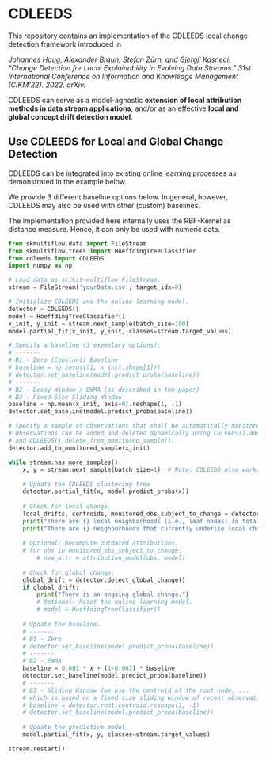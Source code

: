 # CDLEEDS
This repository contains an implementation of the CDLEEDS local change detection framework introduced in

*Johannes Haug, Alexander Braun, Stefan Zürn, and Gjergji Kasneci. 
"Change Detection for Local Explainability in Evolving Data Streams." 
31st International Conference on Information and Knowledge Management (CIKM'22). 2022. arXiv:*

CDLEEDS can serve as a model-agnostic **extension of local attribution methods in data stream applications**,
and/or as an effective **local and global concept drift detection model**.

## Use CDLEEDS for Local and Global Change Detection

CDLEEDS can be integrated into existing online learning processes as demonstrated in the example below.

We provide 3 different baseline options below. In general, however, CDLEEDS may also be used with other (custom) baselines.

The implementation provided here internally uses the RBF-Kernel as distance measure. Hence, it can only be used with
numeric data.

```python
from skmultiflow.data import FileStream
from skmultiflow.trees import HoeffdingTreeClassifier
from cdleeds import CDLEEDS
import numpy as np

# Load data as scikit-multiflow FileStream.
stream = FileStream('yourData.csv', target_idx=0)

# Initialize CDLEEDS and the online learning model.
detector = CDLEEDS()
model = HoeffdingTreeClassifier()
x_init, y_init = stream.next_sample(batch_size=100)
model.partial_fit(x_init, y_init, classes=stream.target_values)

# Specify a baseline (3 exemplary options):
# -------
# B1 - Zero (Constant) Baseline
# baseline = np.zeros((1, x_init.shape[1]))
# detector.set_baseline(model.predict_proba(baseline))
# -------
# B2 - Decay Window / EWMA (as described in the paper)
# B3 - Fixed-Size Sliding Window
baseline = np.mean(x_init, axis=0).reshape(1, -1)
detector.set_baseline(model.predict_proba(baseline))

# Specify a sample of observations that shall be automatically monitored for local change.
# Observations can be added and deleted dynamically using CDLEEDS().add_to_monitored_sample() 
# and CDLEEDS().delete_from_monitored_sample().
detector.add_to_monitored_sample(x_init)

while stream.has_more_samples():
    x, y = stream.next_sample(batch_size=1)  # Note: CDLEEDS also works with larger batch sizes.
    
    # Update the CDLEEDS clustering tree
    detector.partial_fit(x, model.predict_proba(x))
    
    # Check for local change.
    local_drifts, centroids, monitored_obs_subject_to_change = detector.detect_local_change()
    print("There are {} local neighborhoods (i.e., leaf nodes) in total.".format(centroids.shape[0]))
    print("There are {} neighborhoods that currently underlie local change.".format(np.count_nonzero(local_drifts)))
    
    # Optional: Recompute outdated attributions.
    # for obs in monitored_obs_subject_to_change:
        # new_attr = attribution_model(obs, model)
    
    # Check for global change.
    global_drift = detector.detect_global_change()
    if global_drift:
        print("There is an ongoing global change.")
        # Optional: Reset the online learning model.
        # model = HoeffdingTreeClassifier()
        
    # Update the baseline.
    # -------
    # B1 - Zero
    # detector.set_baseline(model.predict_proba(baseline))
    # -------
    # B2 - EWMA
    baseline = 0.001 * x + (1-0.001) * baseline
    detector.set_baseline(model.predict_proba(baseline))
    # -------
    # B3 - Sliding Window (we use the centroid of the root node, ...
    # which is based on a fixed-size sliding window of recent observations.)
    # baseline = detector.root.centroid.reshape(1, -1)
    # detector.set_baseline(model.predict_proba(baseline))
    
    # Update the predictive model
    model.partial_fit(x, y, classes=stream.target_values)

stream.restart()
```
